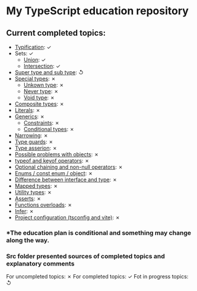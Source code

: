 # My TypeScript education repository



## Current completed topics:
- [Typification](./src/typification.ts): ✓
- Sets: ✓
    - [Union](./src/union.ts): ✓
    - [Intersection](./src/intersection.ts): ✓
- [Super type and sub type](./src/superTypesAndSubTypes.ts): ↺
- [Special types](.): ✗ 
    - [Unkown type](.): ✗
    - [Never type](.): ✗
    - [Void type](.): ✗
- [Composite types](.): ✗
- [Literals](.): ✗
- [Generics](.): ✗
    - [Constraints](.): ✗
    - [Conditional types](.): ✗
- [Narrowing](.): ✗
- [Type guards](.): ✗
- [Type asserion](.): ✗
- [Possible problems with objects](.): ✗
- [typeof and keyof operators](.): ✗
- [Optional chaining and non-null operators](.): ✗
- [Enums / const enum / object](.): ✗
- [Difference between interface and type](.): ✗
- [Mapped types](.): ✗
- [Utility types](.): ✗
- [Asserts](.): ✗
- [Functions overloads](.): ✗
- [Infer](.): ✗
- [Project configuration (tsconfig and vite)](.): ✗

### *The education plan is conditional and something may change along the way.

### Src folder presented sources of completed topics and explanatory comments

For uncompleted topics: ✗
For completed topics: ✓
Fot in progress topics: ↺